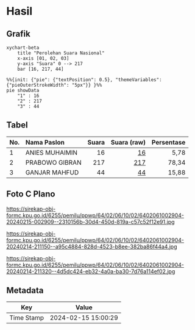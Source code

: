 # Hasil

## Grafik

```mermaid
xychart-beta
    title "Perolehan Suara Nasional"
    x-axis [01, 02, 03]
    y-axis "Suara" 0 --> 217
    bar [16, 217, 44]
```

```mermaid
%%{init: {"pie": {"textPosition": 0.5}, "themeVariables": {"pieOuterStrokeWidth": "5px"}} }%%
pie showData
    "1" : 16
    "2" : 217
    "3" : 44
```

## Tabel

| No. | Nama Paslon    | Suara | Suara (raw) | Persentase |
|:--- |:-------------- | -----:| -----------:| ----------:|
| 1   | ANIES MUHAIMIN | 16    | [16][p-1]   | 5,78       |
| 2   | PRABOWO GIBRAN | 217   | [217][p-2]  | 78,34      |
| 3   | GANJAR MAHFUD  | 44    | [44][p-3]   | 15,88      |


[p-1]: https://github.com/gigit-pemilu/pemilu-2024/blob/main/pilpres/hitung-suara/sub/64-kalimantan-timur/sub/02-kutai-kartanegara/sub/06-tenggarong/sub/1002-loa-ipuh/sub/904-tps/sub/paslon-1.txt
[p-2]: https://github.com/gigit-pemilu/pemilu-2024/blob/main/pilpres/hitung-suara/sub/64-kalimantan-timur/sub/02-kutai-kartanegara/sub/06-tenggarong/sub/1002-loa-ipuh/sub/904-tps/sub/paslon-2.txt
[p-3]: https://github.com/gigit-pemilu/pemilu-2024/blob/main/pilpres/hitung-suara/sub/64-kalimantan-timur/sub/02-kutai-kartanegara/sub/06-tenggarong/sub/1002-loa-ipuh/sub/904-tps/sub/paslon-3.txt

## Foto C Plano

https://sirekap-obj-formc.kpu.go.id/6255/pemilu/ppwp/64/02/06/10/02/6402061002904-20240215-002909--2310156b-30d4-450d-819a-c57c52f12e91.jpg

https://sirekap-obj-formc.kpu.go.id/6255/pemilu/ppwp/64/02/06/10/02/6402061002904-20240214-211150--a95c4884-828d-4523-b8ee-382ba86f44a4.jpg

https://sirekap-obj-formc.kpu.go.id/6255/pemilu/ppwp/64/02/06/10/02/6402061002904-20240214-211320--4d5dc424-eb32-4a0a-ba30-7d76a114ef02.jpg


## Metadata

| Key        | Value               |
| ---------- | ------------------- |
| Time Stamp | 2024-02-15 15:00:29 |



